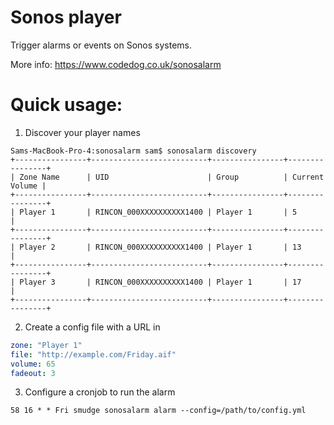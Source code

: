 # Sonos player

Trigger alarms or events on Sonos systems.

More info: https://www.codedog.co.uk/sonosalarm

# Quick usage:

  1) Discover your player names

```
Sams-MacBook-Pro-4:sonosalarm sam$ sonosalarm discovery
+----------------+--------------------------+----------------+----------------+
| Zone Name      | UID                      | Group          | Current Volume |
+----------------+--------------------------+----------------+----------------+
| Player 1       | RINCON_000XXXXXXXXXX1400 | Player 1       | 5              |
+----------------+--------------------------+----------------+----------------+
| Player 2       | RINCON_000XXXXXXXXXX1400 | Player 1       | 13             |
+----------------+--------------------------+----------------+----------------+
| Player 3       | RINCON_000XXXXXXXXXX1400 | Player 1       | 17             |
+----------------+--------------------------+----------------+----------------+
```

  2) Create a config file with a URL in

```yaml
zone: "Player 1"
file: "http://example.com/Friday.aif"
volume: 65
fadeout: 3
```

  3) Configure a cronjob to run the alarm

```
58 16 * * Fri smudge sonosalarm alarm --config=/path/to/config.yml
```
